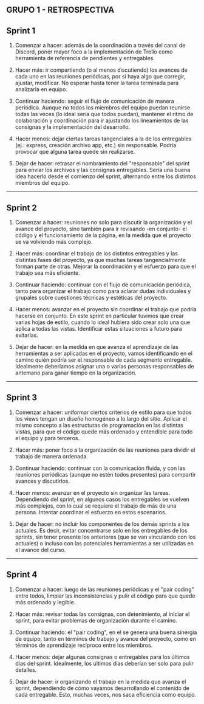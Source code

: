 GRUPO 1 - RETROSPECTIVA
---
Sprint 1
---
1. Comenzar a hacer: además de la coordinación a través del canal de Discord, poner mayor foco a la implementación de Trello como herramienta de referencia de pendientes y entregables.

2. Hacer más: ir compartiendo (o al menos discutiendo) los avances de cada uno en las reuniones periódicas, por si haya algo que corregir, ajustar, modificar. No esperar hasta tener la tarea terminada para analizarla en equipo.

3. Continuar haciendo: seguir el flujo de comunicación de manera periódica. Aunque no todos los miembros del equipo puedan reunirse todas las veces (lo ideal sería que todos puedan), mantener el ritmo de colaboración y coordinación para ir ajustando los lineamientos de las consignas y la implementación del desarrollo.

4. Hacer menos: dejar ciertas tareas tangenciales a la de los entregables (ej.: express, creación archivo app, etc.) sin responsable. Podría provocar que alguna tarea quede sin realizarse.

5. Dejar de hacer: retrasar el nombramiento del "responsable" del sprint para enviar los archivos y las consignas entregables. Sería una buena idea hacerlo desde el comienzo del sprint, alternando entre los distintos miembros del equipo.


---
Sprint 2
---
1. Comenzar a hacer: reuniones no solo para discutir la organización y el avance del proyecto, sino también para ir revisando -en conjunto- el código y el funcionamiento de la página, en la medida que el proyecto se va volviendo más complejo.

2. Hacer más: coordinar el trabajo de los distintos entregables y las distintas fases del proyecto, ya que muchas tareas tangencialmente forman parte de otras. Mejorar la coordinación y el esfuerzo para que el trabajo sea más eficiente.

3. Continuar haciendo: continuar con el flujo de comunicación periódica, tanto para organizar el trabajo como para aclarar dudas individuales y grupales sobre cuestiones técnicas y estéticas del proyecto. 

4. Hacer menos: avanzar en el proyecto sin coordinar el trabajo que podría hacerse en conjunto. En este sprint en particular tuvimos que crear varias hojas de estilo, cuando lo ideal hubiera sido crear solo una que aplica a todas las vistas. Identificar estas situaciones a futuro para evitarlas.

5. Dejar de hacer: en la medida en que avanza el aprendizaje de las herramientas a ser aplicadas en el proyecto, vamos identificando en el camino quién podría ser el responsable de cada segmento entregable. Idealmente deberíamos asignar una o varias personas responsables de antemano para ganar tiempo en la organización.

---
Sprint 3
---
1. Comenzar a hacer: uniformar ciertos criterios de estilo para que todos los views tengan un diseño homogéneo a lo largo del sitio. Aplicar el mismo concepto a las estructuras de programación en las distintas vistas, para que el código quede más ordenado y entendible para todo el equipo y para terceros. 

2. Hacer más: poner foco a la organización de las reuniones para dividir el trabajo de manera ordenada.

3. Continuar haciendo: continuar con la comunicación fluida, y con las reuniones periódicas (aunque no estén todos presentes) para compartir avances y discutirlos.

4. Hacer menos: avanzar en el proyecto sin organizar las tareas. Dependiendo del sprint, en algunos casos los entregables se vuelven más complejos, con lo cual se requiere el trabajo de más de una persona. Intentar coordinar el esfuerzo en estos escenarios.

5. Dejar de hacer: no incluir los componentes de los demás sprints a los actuales. Es decir, evitar concentrarse solo en los entregables de los sprints, sin tener presente los anteriores (que se van vinculando con los actuales) o incluso con las potenciales herramientas a ser utilizadas en el avance del curso. 
---
Sprint 4
---
1. Comenzar a hacer: luego de las reuniones periódicas y el "pair coding" entre todos, limpiar las inconsistencias y pulir el código para que quede más ordenado y legible. 

2. Hacer más: revisar todas las consignas, con detenimiento, al iniciar el sprint, para evitar problemas de organización durante el camino.

3. Continuar haciendo: el "pair coding", en el se genera una buena sinergia de equipo, tanto en términos de trabajo y avance del proyecto, como en términos de aprendizaje recíproco entre los miembros.

4. Hacer menos: dejar algunas consignas o entregables para los últimos días del sprint. Idealmente, los últimos días deberían ser solo para pulir detalles.

5. Dejar de hacer: ir organizando el trabajo en la medida que avanza el sprint, dependiendo de cómo vayamos desarrollando el contenido de cada entregable. Esto, muchas veces, nos saca eficiencia como equipo. 